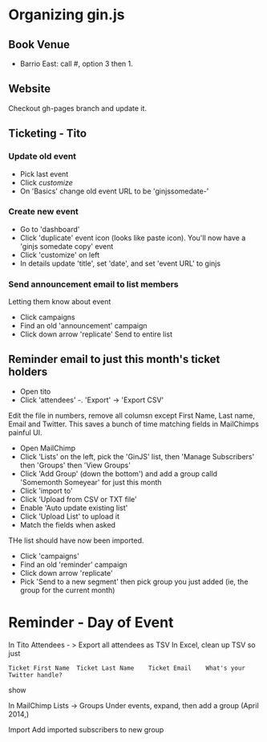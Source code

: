 # Organizing gin.js

## Book Venue

 - Barrio East: call #, option 3 then 1.

## Website

Checkout gh-pages branch and update it.

## Ticketing - Tito

### Update old event

 - Pick last event
 - Click *customize*
 - On 'Basics' change old event URL to be 'ginjssomedate-'

### Create new event

 - Go to 'dashboard'
 - Click 'duplicate' event icon (looks like paste icon). You'll now have a 'ginjs somedate copy' event
 - Click 'customize' on left
 - In details update 'title', set 'date', and set 'event URL' to ginjs

### Send announcement email to list members


Letting them know about event

 - Click campaigns
 - Find an old 'announcement' campaign
 - Click down arrow 'replicate'
Send to entire list

## Reminder email to just this month's ticket holders

 - Open tito
 - Click 'attendees' -. 'Export' -> 'Export CSV'


Edit the file in numbers, remove all columsn except First Name, Last name, Email and Twitter. This saves a bunch of time matching fields in MailChimps painful UI.

 - Open MailChimp
 - Click 'Lists' on the left, pick the 'GinJS' list, then 'Manage Subscribers' then 'Groups' then 'View Groups'
 - Click 'Add Group' (down the bottom') and add a group calld 'Somemonth Someyear' for just this month
 - Click 'import to'
 - Click 'Upload from CSV or TXT file'
 - Enable 'Auto update existing list'
 - Click 'Upload List' to upload it 
 - Match the fields when asked

THe list should have now been imported.

 - Click 'campaigns'
 - Find an old 'reminder' campaign
 - Click down arrow 'replicate'
 - Pick 'Send to a new segment' then pick group you just added (ie, the group for the current month)

# Reminder - Day of Event

In Tito Attendees - > Export all attendees as TSV
In Excel, clean up TSV so just

    Ticket First Name  Ticket Last Name    Ticket Email    What's your Twitter handle?

show



In MailChimp
Lists -> Groups
Under events, expand, then add a group (April 2014,)

Import
Add imported subscribers to new group
